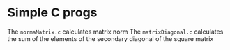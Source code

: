 # Simple C progs
The `normaMatrix.c` calculates matrix norm
The `matrixDiagonal.c` calculates the sum of the elements of the secondary diagonal of the square matrix
